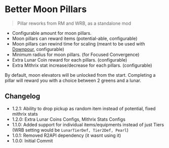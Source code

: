 # Better Moon Pillars
> Pillar reworks from RM and WRB, as a standalone mod

* Configurable amount for moon pillars.
* Moon pillars can reward items (potential-able, configurable)
* Moon pillars can rewind time for scaling (meant to be used with [Downpour](https://thunderstore.io/package/prodzpod/Downpour/), configurable)
* Minimum radius for moon pillars. (for Focused Convergence)
* Extra Lunar Coin reward for each pillars. (configurable)
* Extra Mithrix stat increase/decrease for each pillars. (configurable)

By default, moon elevators will be unlocked from the start. Completing a pillar will reward you with a choice between 2 greens and a lunar.

## Changelog
- 1.2.1: Ability to drop pickup as random item instead of potential, fixed mithrix stats
- 1.2.0: Extra Lunar Coins Configs, Mithrix Stats Configs
- 1.1.0: Added support for individual items/equipments instead of just Tiers (WRB setting would be `LunarTierDef, Tier2Def, Pearl`)
- 1.0.1: Removed R2API dependency (it wasnt using it)
- 1.0.0: Initial Commit